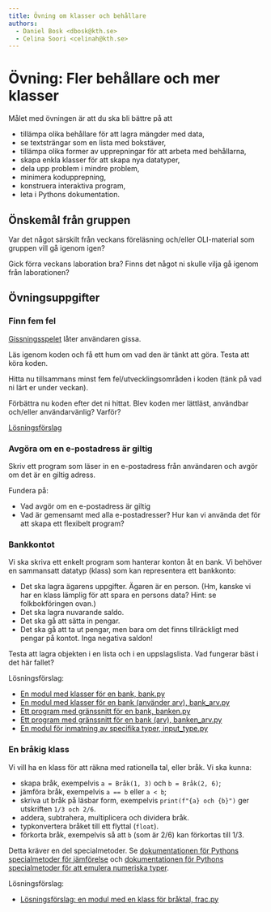 ```yaml
---
title: Övning om klasser och behållare
authors:
  - Daniel Bosk <dbosk@kth.se>
  - Celina Soori <celinah@kth.se>
---
```

# Övning: Fler behållare och mer klasser

Målet med övningen är att du ska bli bättre på att

  - tillämpa olika behållare för att lagra mängder med data,
  - se textsträngar som en lista med bokstäver,
  - tillämpa olika former av upprepningar för att arbeta med behållarna,
  - skapa enkla klasser för att skapa nya datatyper,
  - dela upp problem i mindre problem,
  - minimera kodupprepning,
  - konstruera interaktiva program,
  - leta i Pythons dokumentation.

## Önskemål från gruppen

Var det något särskilt från veckans föreläsning och/eller OLI-material som gruppen vill gå igenom igen?

Gick förra veckans laboration bra? Finns det något ni skulle vilja gå igenom från laborationen?

## Övningsuppgifter

### Finn fem fel

[Gissningsspelet](https://github.com/dbosk/intropy/blob/master/modules/containers/tutorial/guess.py) låter användaren gissa.

Läs igenom koden och få ett hum om vad den är tänkt att göra. Testa att köra koden.

Hitta nu tillsammans minst fem fel/utvecklingsområden i koden (tänk på vad ni lärt er under veckan).

Förbättra nu koden efter det ni hittat. Blev koden mer lättläst, användbar och/eller användarvänlig? Varför?

[Lösningsförslag](https://github.com/dbosk/intropy/blob/master/modules/containers/tutorial/guess-good.py)

### Avgöra om en e-postadress är giltig

Skriv ett program som läser in en e-postadress från användaren och avgör om det är en giltig adress.

Fundera på:
- Vad avgör om en e-postadress är giltig
- Vad är gemensamt med alla e-postadresser? Hur kan vi använda det för att skapa ett flexibelt program?

### Bankkontot

Vi ska skriva ett enkelt program som hanterar konton åt en bank. Vi behöver en 
sammansatt datatyp (klass) som kan representera ett bankkonto:

  - Det ska lagra ägarens uppgifter. Ägaren är en person. (Hm, kanske vi har en 
    klass lämplig för att spara en persons data? Hint: se folkbokföringen 
    ovan.)
  - Det ska lagra nuvarande saldo.
  - Det ska gå att sätta in pengar.
  - Det ska gå att ta ut pengar, men bara om det finns tillräckligt med pengar 
    på kontot. Inga negativa saldon!
    
Testa att lagra objekten i en lista och i en uppslagslista. Vad fungerar bäst i det här fallet?

Lösningsförslag:

  - [En modul med klasser för en bank, bank.py][bank.py]
  - [En modul med klasser för en bank (använder arv), bank_arv.py][bank_arv.py]
  - [Ett program med gränssnitt för en bank, banken.py][banken.py]
  - [Ett program med gränssnitt för en bank (arv), banken_arv.py][banken_arv.py]
  - [En modul för inmatning av specifika typer, input_type.py][input_type.py]

[bank.py]: https://github.com/dbosk/intropy/blob/master/modules/classes/tutorial/bank.py
[bank_arv.py]: https://github.com/dbosk/intropy/blob/master/modules/classes/tutorial/bank_arv.py
[banken.py]: https://github.com/dbosk/intropy/blob/master/modules/classes/tutorial/banken.py
[banken_arv.py]: https://github.com/dbosk/intropy/blob/master/modules/classes/tutorial/banken_arv.py
[input_type.py]: https://github.com/dbosk/intropy/blob/master/modules/classes/tutorial/input_type.py

### En bråkig klass

Vi vill ha en klass för att räkna med rationella tal, eller bråk. Vi ska kunna:

  - skapa bråk, exempelvis `a = Bråk(1, 3)` och `b = Bråk(2, 6)`;
  - jämföra bråk, exempelvis `a == b` eller `a < b`;
  - skriva ut bråk på läsbar form, exempelvis `print(f"{a} och {b}")` ger 
    utskriften `1/3 och 2/6`.
  - addera, subtrahera, multiplicera och dividera bråk.
  - typkonvertera bråket till ett flyttal (`float`).
  - förkorta bråk, exempelvis så att `b` (som är 2/6) kan förkortas till 1/3.

Detta kräver en del specialmetoder. Se [dokumentationen för Pythons 
specialmetoder för jämförelse][doc-cmp] och [dokumentationen för Pythons 
specialmetoder för att emulera numeriska typer][doc-numtypemethods].

[doc-cmp]: https://docs.python.org/3/reference/datamodel.html#object.__lt__
[doc-numtypemethods]: https://docs.python.org/3/reference/datamodel.html#emulating-numeric-types

Lösningsförslag:

  - [Lösningsförslag: en modul med en klass för bråktal, frac.py][frac.py]

[frac.py]: https://github.com/dbosk/intropy/blob/master/modules/classes/tutorial/frac.py
